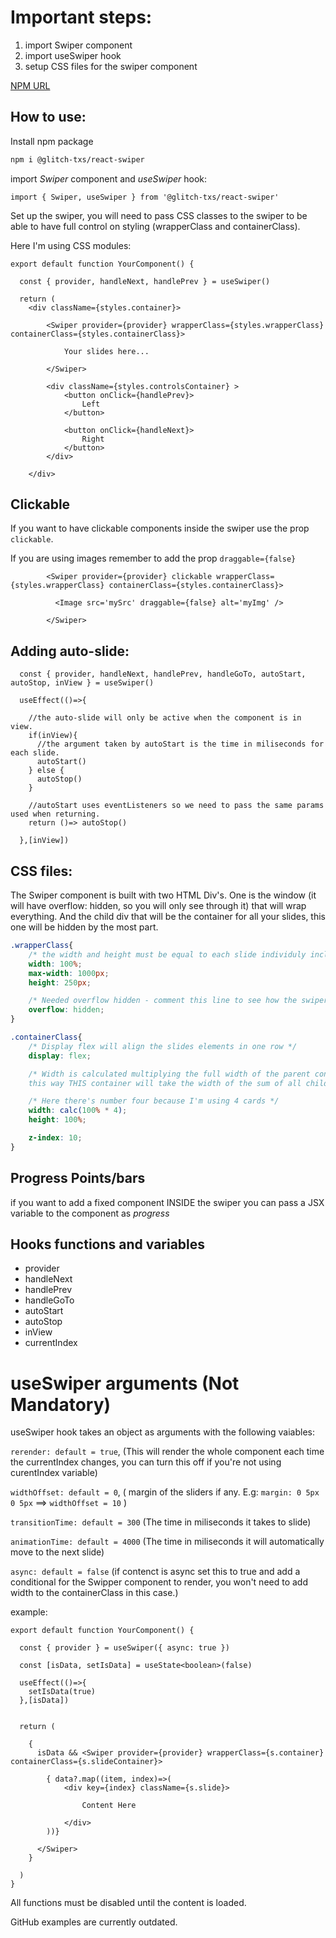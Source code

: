 # Important steps:

1. import Swiper component
2. import useSwiper hook
3. setup CSS files for the swiper component

[NPM URL](https://www.npmjs.com/package/@glitch-txs/react-swiper)

## How to use:

Install npm package 

```bash
npm i @glitch-txs/react-swiper
```

import *Swiper* component and *useSwiper* hook:

```tsx
import { Swiper, useSwiper } from '@glitch-txs/react-swiper'
```

Set up the swiper, you will need to pass CSS classes to the swiper to be able to have full control on styling (wrapperClass and containerClass).

Here I'm using CSS modules:

```tsx
export default function YourComponent() {

  const { provider, handleNext, handlePrev } = useSwiper()
  
  return (
    <div className={styles.container}>

        <Swiper provider={provider} wrapperClass={styles.wrapperClass} containerClass={styles.containerClass}>

            Your slides here...

        </Swiper>

        <div className={styles.controlsContainer} >
            <button onClick={handlePrev}>
                Left
            </button>

            <button onClick={handleNext}>
                Right
            </button>
        </div>

    </div>    
```
## Clickable

If you want to have clickable components inside the swiper use the prop `clickable`.

If you are using images remember to add the prop `draggable={false}`

```tsx
        <Swiper provider={provider} clickable wrapperClass={styles.wrapperClass} containerClass={styles.containerClass}>

          <Image src='mySrc' draggable={false} alt='myImg' />

        </Swiper>
```

## Adding auto-slide:

```tsx
  const { provider, handleNext, handlePrev, handleGoTo, autoStart, autoStop, inView } = useSwiper()

  useEffect(()=>{

    //the auto-slide will only be active when the component is in view.
    if(inView){
      //the argument taken by autoStart is the time in miliseconds for each slide. 
      autoStart()
    } else {
      autoStop()
    }

    //autoStart uses eventListeners so we need to pass the same params used when returning.
    return ()=> autoStop()

  },[inView])
```

## CSS files:

The Swiper component is built with two HTML Div's. One is the window (it will have overflow: hidden, so you will only see through it) that will wrap everything. 
And the child div that will be the container for all your slides, this one will be hidden by the most part.

```css
.wrapperClass{
    /* the width and height must be equal to each slide individuly including their margins */
    width: 100%;
    max-width: 1000px;
    height: 250px;

    /* Needed overflow hidden - comment this line to see how the swiper works internaly */
    overflow: hidden;
}

.containerClass{
    /* Display flex will align the slides elements in one row */
    display: flex;

    /* Width is calculated multiplying the full width of the parent container by the number of slider elements inside the swiper,
    this way THIS container will take the width of the sum of all children elements. Width: calc(100% * numberOfCards) */

    /* Here there's number four because I'm using 4 cards */
    width: calc(100% * 4);
    height: 100%;

    z-index: 10;
}
```

## Progress Points/bars

if you want to add a fixed component INSIDE the swiper you can pass a JSX variable to the component as *progress*

## Hooks functions and variables

- provider
- handleNext
- handlePrev
- handleGoTo
- autoStart
- autoStop
- inView
- currentIndex

# useSwiper arguments (Not Mandatory)

useSwiper hook takes an object as arguments with the following vaiables:

`rerender: default = true`, (This will render the whole component each time the currentIndex changes, you can turn this off if you're not using curentIndex variable)

`widthOffset: default = 0`, ( margin of the sliders if any. E.g: `margin: 0 5px 0 5px`  ==> `widthOffset = 10` )

`transitionTime: default = 300` (The time in miliseconds it takes to slide)

`animationTime: default = 4000` (The time in miliseconds it will automatically move to the next slide)

`async: default = false` (if contenct is async set this to true and add a conditional for the Swipper component to render, you won't need to add width to the containerClass in this case.)

example:


```tsx
export default function YourComponent() {

  const { provider } = useSwiper({ async: true })

  const [isData, setIsData] = useState<boolean>(false)

  useEffect(()=>{
    setIsData(true)
  },[isData])

  
  return (

    {
      isData && <Swiper provider={provider} wrapperClass={s.container} containerClass={s.slideContainer}>

        { data?.map((item, index)=>(
            <div key={index} className={s.slide}>

                Content Here

            </div>
        ))}

      </Swiper>
    }

  )
}
```
All functions must be disabled until the content is loaded.

GitHub examples are currently outdated.



